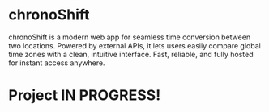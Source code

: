 # chronoShift
chronoShift is a modern web app for seamless time conversion between two locations. Powered by external APIs, it lets users easily compare global time zones with a clean, intuitive interface. Fast, reliable, and fully hosted for instant access anywhere.

# Project IN PROGRESS!
